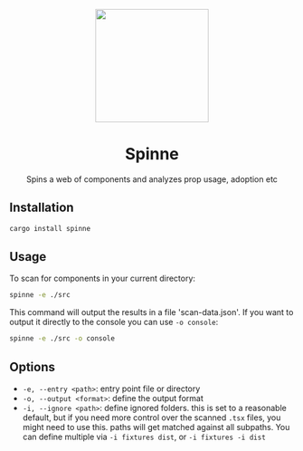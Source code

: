 <p align="center">
<img src="https://github.com/user-attachments/assets/2a34f4c2-fcfe-420f-823f-bc0f816aebf7" height="200">
</p>

<h1 align="center">
Spinne
</h1>
<p align="center">
Spins a web of components and analyzes prop usage, adoption etc
<p>

## Installation

```bash
cargo install spinne
```

## Usage

To scan for components in your current directory:

```bash
spinne -e ./src
```

This command will output the results in a file 'scan-data.json'.
If you want to output it directly to the console you can use `-o console`:

```bash
spinne -e ./src -o console
```

## Options

- `-e, --entry <path>`: entry point file or directory
- `-o, --output <format>`: define the output format 
- `-i, --ignore <path>`: define ignored folders. this is set to a reasonable default, but if
you need more control over the scanned `.tsx` files, you might need to use this. paths will get matched
against all subpaths. You can define multiple via `-i fixtures dist`, or `-i fixtures -i dist`
